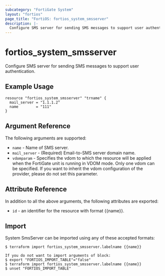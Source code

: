 ```yaml
---
subcategory: "FortiGate System"
layout: "fortios"
page_title: "FortiOS: fortios_system_smsserver"
description: |-
  Configure SMS server for sending SMS messages to support user authentication.
---
```


# fortios_system_smsserver
Configure SMS server for sending SMS messages to support user authentication.

## Example Usage

```hcl
resource "fortios_system_smsserver" "trname" {
  mail_server = "1.1.1.2"
  name        = "111"
}
```

## Argument Reference

The following arguments are supported:

* `name` - Name of SMS server.
* `mail_server` - (Required) Email-to-SMS server domain name.
* `vdomparam` - Specifies the vdom to which the resource will be applied when the FortiGate unit is running in VDOM mode. Only one vdom can be specified. If you want to inherit the vdom configuration of the provider, please do not set this parameter.


## Attribute Reference

In addition to all the above arguments, the following attributes are exported:
* `id` - an identifier for the resource with format {{name}}.

## Import

System SmsServer can be imported using any of these accepted formats:
```
$ terraform import fortios_system_smsserver.labelname {{name}}

If you do not want to import arguments of block:
$ export "FORTIOS_IMPORT_TABLE"="false"
$ terraform import fortios_system_smsserver.labelname {{name}}
$ unset "FORTIOS_IMPORT_TABLE"
```
